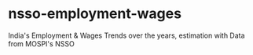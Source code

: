 # nsso-employment-wages
 India's Employment &amp; Wages Trends over the years, estimation with Data from MOSPI's NSSO  
